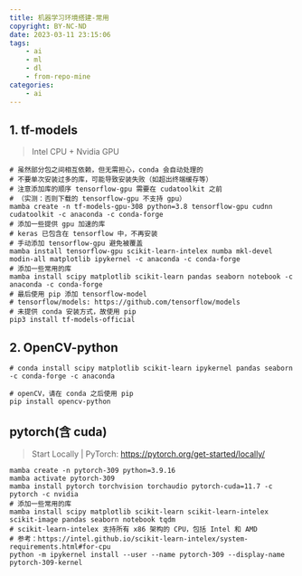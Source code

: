```yaml
---
title: 机器学习环境搭建-常用
copyright: BY-NC-ND
date: 2023-03-11 23:15:06
tags:
    - ai
    - ml
    - dl
    - from-repo-mine
categories:
    - ai
---
```


## 1. tf-models

> Intel CPU + Nvidia GPU

```shell
# 虽然部分包之间相互依赖，但无需担心，conda 会自动处理的
# 不要单次安装过多的库，可能导致安装失败（如超出终端缓存等）
# 注意添加库的顺序 tensorflow-gpu 需要在 cudatoolkit 之前
# （实测：否则下载的 tensorflow-gpu 不支持 gpu）
mamba create -n tf-models-gpu-308 python=3.8 tensorflow-gpu cudnn cudatoolkit -c anaconda -c conda-forge
# 添加一些提供 gpu 加速的库
# keras 已包含在 tensorflow 中，不再安装
# 手动添加 tensorflow-gpu 避免被覆盖
mamba install tensorflow-gpu scikit-learn-intelex numba mkl-devel modin-all matplotlib ipykernel -c anaconda -c conda-forge
# 添加一些常用的库
mamba install scipy matplotlib scikit-learn pandas seaborn notebook -c anaconda -c conda-forge
# 最后使用 pip 添加 tensorflow-model
# tensorflow/models: https://github.com/tensorflow/models
# 未提供 conda 安装方式，故使用 pip
pip3 install tf-models-official
```

## 2. OpenCV-python

```shell
# conda install scipy matplotlib scikit-learn ipykernel pandas seaborn -c conda-forge -c anaconda

# openCV，请在 conda 之后使用 pip
pip install opencv-python
```

## pytorch(含 cuda)

> Start Locally | PyTorch: <https://pytorch.org/get-started/locally/>

```shell
mamba create -n pytorch-309 python=3.9.16
mamba activate pytorch-309
mamba install pytorch torchvision torchaudio pytorch-cuda=11.7 -c pytorch -c nvidia
# 添加一些常用的库
mamba install scipy matplotlib scikit-learn scikit-learn-intelex scikit-image pandas seaborn notebook tqdm
# scikit-learn-intelex 支持所有 x86 架构的 CPU，包括 Intel 和 AMD
# 参考：https://intel.github.io/scikit-learn-intelex/system-requirements.html#for-cpu
python -m ipykernel install --user --name pytorch-309 --display-name pytorch-309-kernel
```

<!--
Copyright © 2023-2024 [cc01cc](https://github.com/cc01cc)

本页面采用 [知识共享署名-非商业性使用 4.0 国际许可协议](http://creativecommons.org/licenses/by-nc/4.0/) 进行许可。

转载请注明原始地址：<https://cc01cc.com/>
-->